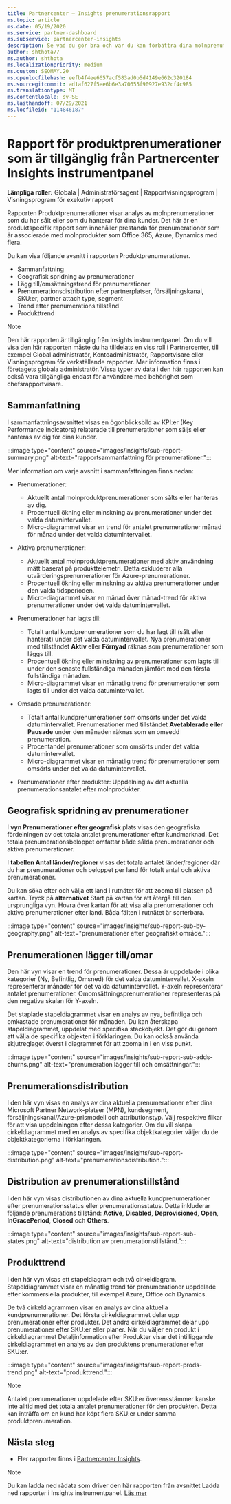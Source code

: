 ```yaml
---
title: Partnercenter – Insights prenumerationsrapport
ms.topic: article
ms.date: 05/19/2020
ms.service: partner-dashboard
ms.subservice: partnercenter-insights
description: Se vad du gör bra och var du kan förbättra dina molnprenumerationer som du säljer eller hanterar för dina kunder.
author: shthota77
ms.author: shthota
ms.localizationpriority: medium
ms.custom: SEOMAY.20
ms.openlocfilehash: eefb4f4ee6657acf583ad0b5d4149e662c320184
ms.sourcegitcommit: ad1af627f5ee6b6e3a70655f90927e932cf4c985
ms.translationtype: MT
ms.contentlocale: sv-SE
ms.lasthandoff: 07/29/2021
ms.locfileid: "114846187"
---
```

# <a name="product-subscriptions-report-available-from-the-partner-center-insights-dashboard"></a>Rapport för produktprenumerationer som är tillgänglig från Partnercenter Insights instrumentpanel

**Lämpliga roller:** Globala | Administratörsagent | Rapportvisningsprogram | Visningsprogram för exekutiv rapport

Rapporten Produktprenumerationer visar analys av molnprenumerationer som du har sålt eller som du hanterar för dina kunder. Det här är en produktspecifik rapport som innehåller prestanda för prenumerationer som är associerade med molnprodukter som Office 365, Azure, Dynamics med flera.

Du kan visa följande avsnitt i rapporten Produktprenumerationer.

- Sammanfattning
- Geografisk spridning av prenumerationer
- Lägg till/omsättningstrend för prenumerationer
- Prenumerationsdistribution efter partnerplatser, försäljningskanal, SKU:er, partner attach type, segment
- Trend efter prenumerations tillstånd
- Produkttrend

 > [!NOTE]
 > Den här rapporten är tillgänglig från Insights instrumentpanel. Om du vill visa den här rapporten måste du ha tilldelats en viss roll i Partnercenter, till exempel Global administratör, Kontoadministratör, Rapportvisare eller Visningsprogram för verkställande rapporter. Mer information finns i företagets globala administratör. Vissa typer av data i den här rapporten kan också vara tillgängliga endast för användare med behörighet som chefsrapportvisare.

## <a name="summary"></a>Sammanfattning

I sammanfattningsavsnittet visas en ögonblicksbild av KPI:er (Key Performance Indicators) relaterade till prenumerationer som säljs eller hanteras av dig för dina kunder.  

:::image type="content" source="images/insights/sub-report-summary.png" alt-text="rapportsammanfattning för prenumerationer.":::

Mer information om varje avsnitt i sammanfattningen finns nedan:

- Prenumerationer:
  - Aktuellt antal molnproduktprenumerationer som sålts eller hanteras av dig.
  - Procentuell ökning eller minskning av prenumerationer under det valda datumintervallet.
  - Micro-diagrammet visar en trend för antalet prenumerationer månad för månad under det valda datumintervallet.

- Aktiva prenumerationer:
  - Aktuellt antal molnproduktprenumerationer med aktiv användning mätt baserat på produkttelemetri. Detta exkluderar alla utvärderingsprenumerationer för Azure-prenumerationer.
  - Procentuell ökning eller minskning av aktiva prenumerationer under den valda tidsperioden.
  - Micro-diagrammet visar en månad över månad-trend för aktiva prenumerationer under det valda datumintervallet.

- Prenumerationer har lagts till:
  - Totalt antal kundprenumerationer som du har lagt till (sålt eller hanterat) under det valda datumintervallet. Nya prenumerationer med tillståndet **Aktiv** eller **Förnyad** räknas som prenumerationer som läggs till.
  - Procentuell ökning eller minskning av prenumerationer som lagts till under den senaste fullständiga månaden jämfört med den första fullständiga månaden.
  - Micro-diagrammet visar en månatlig trend för prenumerationer som lagts till under det valda datumintervallet.

- Omsade prenumerationer:
  - Totalt antal kundprenumerationer som omsörts under det valda datumintervallet. Prenumerationer med tillståndet **Avetablerade eller** **Pausade** under den månaden räknas som en omsedd prenumeration.  
  - Procentandel prenumerationer som omsörts under det valda datumintervallet.
  - Micro-diagrammet visar en månatlig trend för prenumerationer som omsörts under det valda datumintervallet.

- Prenumerationer efter produkter: Uppdelning av det aktuella prenumerationsantalet efter molnprodukter.

## <a name="geographical-spread-of-subscriptions"></a>Geografisk spridning av prenumerationer

I **vyn Prenumerationer efter geografisk** plats visas den geografiska fördelningen av det totala antalet prenumerationer efter kundmarknad. Det totala prenumerationsbeloppet omfattar både sålda prenumerationer och aktiva prenumerationer.

I **tabellen Antal länder/regioner** visas det totala antalet länder/regioner där du har prenumerationer och beloppet per land för totalt antal och aktiva prenumerationer.

Du kan söka efter och välja ett land i rutnätet för att zooma till platsen på kartan. Tryck på **alternativet** Start på kartan för att återgå till den ursprungliga vyn. Hovra över kartan för att visa alla prenumerationer och aktiva prenumerationer efter land. Båda fälten i rutnätet är sorterbara.

:::image type="content" source="images/insights/sub-report-sub-by-geography.png" alt-text="prenumerationer efter geografiskt område.":::

## <a name="subscription-addschurns"></a>Prenumerationen lägger till/omar

Den här vyn visar en trend för prenumerationer. Dessa är uppdelade i olika kategorier (Ny, Befintlig, Omsned) för det valda datumintervallet. X-axeln representerar månader för det valda datumintervallet. Y-axeln representerar antalet prenumerationer. Omomsättningsprenumerationer representeras på den negativa skalan för Y-axeln. 

Det staplade stapeldiagrammet visar en analys av nya, befintliga och omkastade prenumerationer för månaden. Du kan återskapa stapeldiagrammet, uppdelat med specifika stackobjekt. Det gör du genom att välja de specifika objekten i förklaringen. Du kan också använda skjutreglaget överst i diagrammet för att zooma in i en viss punkt.

:::image type="content" source="images/insights/sub-report-sub-adds-churns.png" alt-text="prenumeration lägger till och omsättningar.":::

## <a name="subscription-distribution"></a>Prenumerationsdistribution

I den här vyn visas en analys av dina aktuella prenumerationer efter dina Microsoft Partner Network-platser (MPN), kundsegment, försäljningskanal/Azure-prismodell och attributionstyp. Välj respektive flikar för att visa uppdelningen efter dessa kategorier. Om du vill skapa cirkeldiagrammet med en analys av specifika objektkategorier väljer du de objektkategorierna i förklaringen.

:::image type="content" source="images/insights/sub-report-distribution.png" alt-text="prenumerationsdistribution.":::

## <a name="subscription-state-distribution"></a>Distribution av prenumerationstillstånd

I den här vyn visas distributionen av dina aktuella kundprenumerationer efter prenumerationsstatus eller prenumerationsstatus. Detta inkluderar följande prenumerations tillstånd: **Active**, **Disabled**, **Deprovisioned**, **Open**, **InGracePeriod**, **Closed** och **Others**.

:::image type="content" source="images/insights/sub-report-sub-states.png" alt-text="distribution av prenumerationstillstånd.":::

## <a name="products-trend"></a>Produkttrend

I den här vyn visas ett stapeldiagram och två cirkeldiagram. Stapeldiagrammet visar en månatlig trend för prenumerationer uppdelade efter kommersiella produkter, till exempel Azure, Office och Dynamics.

De två cirkeldiagrammen visar en analys av dina aktuella kundprenumerationer. Det första cirkeldiagrammet delar upp prenumerationer efter produkter. Det andra cirkeldiagrammet delar upp prenumerationer efter SKU:er eller planer. När du väljer en  produkt i cirkeldiagrammet Detaljinformation efter Produkter visar det intilliggande cirkeldiagrammet en analys av den produktens prenumerationer efter SKU:er.

:::image type="content" source="images/insights/sub-report-prods-trend.png" alt-text="produkttrend.":::

> [!NOTE]
 > Antalet prenumerationer uppdelade efter SKU:er överensstämmer kanske inte alltid med det totala antalet prenumerationer för den produkten. Detta kan inträffa om en kund har köpt flera SKU:er under samma produktprenumeration.

## <a name="next-steps"></a>Nästa steg

- Fler rapporter finns i [Partnercenter Insights](partner-center-insights.md).

>[!NOTE] 
> Du kan ladda ned rådata som driver den här rapporten från avsnittet Ladda ned rapporter i Insights instrumentpanel. [Läs mer](insights-download-reports.md) 
